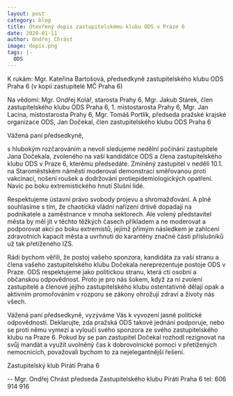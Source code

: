 ```yaml
---
layout: post
category: blog
title: Otevřený dopis zastupitelskému klubu ODS v Praze 6
date: 2020-01-11
author: Ondřej Chrást
image: dopis.png
tags: |-
  ODS
---
```

K rukám: 
Mgr. Kateřina Bartošová, předsedkyně zastupitelského klubu ODS Praha 6
(v kopii zastupitelé MČ Praha 6)

Na vědomí:
Mgr. Ondřej Kolář, starosta Prahy 6, 
Mgr. Jakub Stárek, člen zastupitelského klubu ODS Praha 6, 1. místostarosta Prahy 6, 
Mgr. Jan Lacina, místostarosta Prahy 6, 
Mgr. Tomáš Portlík, předseda pražské krajské organizace ODS, 
Jan Dočekal, člen zastupitelského klubu ODS Praha 6


Vážená paní předsedkyně,

s hlubokým rozčarováním a nevolí sledujeme nedělní počínání zastupitele Jana Dočekala, zvoleného na vaší kandidátce ODS a člena zastupitelského klubu ODS v Praze 6, kterému předsedáte. Zmíněný zastupitel v neděli 10.1. na Staroměstském náměstí moderoval demonstraci směřovanou proti vakcinaci, nošení roušek a dodržování protiepidemiologických opatření. Navíc po boku extremistického hnutí Slušní lidé.  

Respektujeme ústavní právo svobody projevu a shromažďování. A plně souhlasíme s tím, že chaotická vládní nařízení drtivě dopadají na podnikatele a zaměstnance v mnoha sektorech. Ale volený představitel města by měl jít v těchto těžkých časech příkladem a ne moderovat a podporovat akci po boku extremistů, jejímž přímým následkem je zahlcení zdravotních kapacit města a uvrhnutí do karantény značné části příslušníků už tak přetíženého IZS.

Rádi bychom věřili, že postoj vašeho sponzora, kandidáta za vaši stranu a člena vašeho zastupitelského klubu Dočekala nereprezentuje postoje ODS v Praze. ODS respektujeme jako politickou stranu, která ctí osobní a občanskou odpovědnost. Proto je pro nás šokem, když za ni zvolení zastupitelé a členové jejího zastupitelského klubu ostentativně dělají opak a aktivním promořováním v rozporu se zákony ohrožují zdraví a životy nás všech.

Vážená paní předsedkyně, vyzýváme Vás k vyvození jasné politické odpovědnosti. Deklarujte, zda pražská ODS takové jednání podporuje, nebo se proti němu vymezí a vyloučí svého sponzora ze svého zastupitelského klubu na Praze 6. Pokud by se pan zastupitel Dočekal rozhodl rezignovat na svůj  mandát a využít uvolněný čas k dobrovolnické pomoci v přetížených nemocnicích, považovali bychom to za nejelegantnější řešení.

Zastupitelský klub Piráti Praha 6

--
Mgr. Ondřej Chrást
předseda Zastupitelského klubu Piráti Praha 6
tel: 606 914 916

